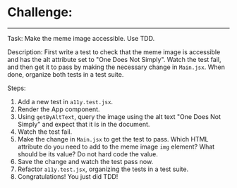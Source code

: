 # Challenge:
************

Task: Make the meme image accessible. Use TDD.

Description: First write a test to check that the meme image is accessible and has the alt attribute set to "One Does Not Simply". Watch the test fail, and then get it to pass by making the necessary change in `Main.jsx`. When done, organize both tests in a test suite.

Steps:
1. Add a new test in `a11y.test.jsx`.
2. Render the App component.
3. Using `getByAltText`, query the image using the alt text "One Does Not Simply" and expect that it is in the document.
4. Watch the test fail.
5. Make the change in `Main.jsx` to get the test to pass. Which HTML attribute do you need to add to the meme image `img` element? What should be its value? Do not hard code the value.
6. Save the change and watch the test pass now.
7. Refactor `a11y.test.jsx`, organizing the tests in a test suite.
8. Congratulations! You just did TDD! 